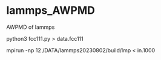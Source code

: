 # lammps_AWPMD
AWPMD of lammps


python3 fcc111.py > data.fcc111

mpirun -np 12 /DATA/lammps20230802/build/lmp < in.1000
